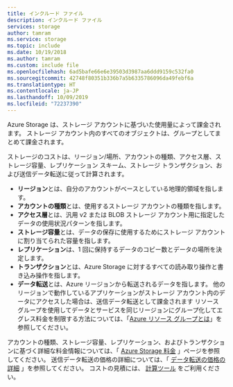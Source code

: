 ```yaml
---
title: インクルード ファイル
description: インクルード ファイル
services: storage
author: tamram
ms.service: storage
ms.topic: include
ms.date: 10/19/2018
ms.author: tamram
ms.custom: include file
ms.openlocfilehash: 6ad5bafe66e6e39503d3987aa6ddd9159c532fa0
ms.sourcegitcommit: 42748f80351b336b7a5b6335786096da49febf6a
ms.translationtype: HT
ms.contentlocale: ja-JP
ms.lasthandoff: 10/09/2019
ms.locfileid: "72237390"
---
```

Azure Storage は、ストレージ アカウントに基づいた使用量によって課金されます。 ストレージ アカウント内のすべてのオブジェクトは、グループとしてまとめて課金されます。 

ストレージのコストは、リージョン/場所、アカウントの種類、アクセス層、ストレージ容量、レプリケーション スキーム、ストレージ トランザクション、および送信データ転送に従って計算されます。

* **リージョン**とは、自分のアカウントがベースとしている地理的領域を指します。
* **アカウントの種類**とは、使用するストレージ アカウントの種類を指します。 
* **アクセス層**とは、汎用 v2 または BLOB ストレージ アカウント用に指定したデータの使用状況パターンを指します。
* **ストレージ容量**とは、データの保存に使用するためにストレージ アカウントに割り当てられた容量を指します。
* **レプリケーション**は、1 回に保持するデータのコピー数とデータの場所を決定します。
* **トランザクション**とは、Azure Storage に対するすべての読み取り操作と書き込み操作を指します。
* **データ転送**とは、Azure リージョンから転送されるデータを指します。 他のリージョンで動作しているアプリケーションがストレージ アカウント内のデータにアクセスした場合は、送信データ転送として課金されます リソース グループを使用してデータとサービスを同じリージョンにグループ化してエグレス料金を制限する方法については、「[Azure リソース グループとは](https://docs.microsoft.com/azure/cloud-adoption-framework/govern/resource-consistency/resource-access-management#what-is-an-azure-resource-group)」を参照してください。 

アカウントの種類、ストレージ容量、レプリケーション、およびトランザクションに基づく詳細な料金情報については、「 [Azure Storage 料金](https://azure.microsoft.com/pricing/details/storage/) 」ページを参照してください。 送信データ転送の価格の詳細については、「 [データ転送の価格の詳細](https://azure.microsoft.com/pricing/details/data-transfers/) 」を参照してください。 コストの見積には、 [計算ツール](https://azure.microsoft.com/pricing/calculator/?scenario=data-management) をご利用ください。

